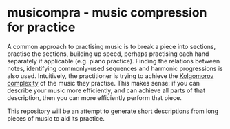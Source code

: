 # musicompra - music compression for practice

A common approach to practising music is to break a piece into sections, practise the sections, building up speed, perhaps practising each hand separately if applicable (e.g. piano practice). Finding the relations between notes, identifying commonly-used sequences and harmonic progressions is also used. Intuitively, the practitioner is trying to achieve the [Kolgomorov complexity](https://en.wikipedia.org/wiki/Kolmogorov_complexity) of the music they practise. This makes sense: if you can describe your music more efficiently, and can achieve all parts of that description, then you can more efficiently perform that piece.

This repository will be an attempt to generate short descriptions from long pieces of music to aid its practice.
